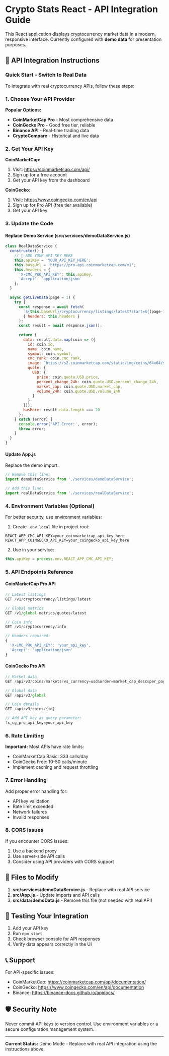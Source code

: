 # Crypto Stats React - API Integration Guide

This React application displays cryptocurrency market data in a modern, responsive interface. Currently configured with **demo data** for presentation purposes.

## 🔑 API Integration Instructions

### Quick Start - Switch to Real Data

To integrate with real cryptocurrency APIs, follow these steps:

### 1. Choose Your API Provider

**Popular Options:**
- **CoinMarketCap Pro** - Most comprehensive data
- **CoinGecko Pro** - Good free tier, reliable
- **Binance API** - Real-time trading data
- **CryptoCompare** - Historical and live data

### 2. Get Your API Key

**CoinMarketCap:**
1. Visit: https://coinmarketcap.com/api/
2. Sign up for a free account
3. Get your API key from the dashboard

**CoinGecko:**
1. Visit: https://www.coingecko.com/en/api
2. Sign up for Pro API (free tier available)
3. Get your API key

### 3. Update the Code

#### Replace Demo Service (src/services/demoDataService.js)

```javascript
class RealDataService {
  constructor() {
    // 🔑 ADD YOUR API KEY HERE
    this.apiKey = 'YOUR_API_KEY_HERE';
    this.baseUrl = 'https://pro-api.coinmarketcap.com/v1';
    this.headers = {
      'X-CMC_PRO_API_KEY': this.apiKey,
      'Accept': 'application/json'
    };
  }

  async getLiveData(page = 1) {
    try {
      const response = await fetch(
        `${this.baseUrl}/cryptocurrency/listings/latest?start=${(page-1)*20+1}&limit=20`,
        { headers: this.headers }
      );
      const result = await response.json();
      
      return {
        data: result.data.map(coin => ({
          id: coin.id,
          name: coin.name,
          symbol: coin.symbol,
          cmc_rank: coin.cmc_rank,
          image: `https://s2.coinmarketcap.com/static/img/coins/64x64/${coin.id}.png`,
          quote: {
            USD: {
              price: coin.quote.USD.price,
              percent_change_24h: coin.quote.USD.percent_change_24h,
              market_cap: coin.quote.USD.market_cap,
              volume_24h: coin.quote.USD.volume_24h
            }
          }
        })),
        hasMore: result.data.length === 20
      };
    } catch (error) {
      console.error('API Error:', error);
      throw error;
    }
  }
}
```

#### Update App.js

Replace the demo import:
```javascript
// Remove this line:
import demoDataService from './services/demoDataService';

// Add this line:
import realDataService from './services/realDataService';
```

### 4. Environment Variables (Optional)

For better security, use environment variables:

1. Create `.env.local` file in project root:
```env
REACT_APP_CMC_API_KEY=your_coinmarketcap_api_key_here
REACT_APP_COINGECKO_API_KEY=your_coingecko_api_key_here
```

2. Use in your service:
```javascript
this.apiKey = process.env.REACT_APP_CMC_API_KEY;
```

### 5. API Endpoints Reference

#### CoinMarketCap Pro API
```javascript
// Latest listings
GET /v1/cryptocurrency/listings/latest

// Global metrics
GET /v1/global-metrics/quotes/latest

// Coin info
GET /v1/cryptocurrency/info

// Headers required:
{
  'X-CMC_PRO_API_KEY': 'your_api_key',
  'Accept': 'application/json'
}
```

#### CoinGecko Pro API
```javascript
// Market data
GET /api/v3/coins/markets?vs_currency=usd&order=market_cap_desc&per_page=20&page=1

// Global data
GET /api/v3/global

// Coin details
GET /api/v3/coins/{id}

// Add API key as query parameter:
?x_cg_pro_api_key=your_api_key
```

### 6. Rate Limiting

**Important:** Most APIs have rate limits:
- CoinMarketCap Basic: 333 calls/day
- CoinGecko Free: 10-50 calls/minute
- Implement caching and request throttling

### 7. Error Handling

Add proper error handling for:
- API key validation
- Rate limit exceeded
- Network failures
- Invalid responses

### 8. CORS Issues

If you encounter CORS issues:
1. Use a backend proxy
2. Use server-side API calls
3. Consider using API providers with CORS support

## 📁 Files to Modify

1. **src/services/demoDataService.js** - Replace with real API service
2. **src/App.js** - Update imports and API calls
3. **src/data/demoData.js** - Remove this file (not needed with real API)

## 🚀 Testing Your Integration

1. Add your API key
2. Run `npm start`
3. Check browser console for API responses
4. Verify data appears correctly in the UI

## 📞 Support

For API-specific issues:
- CoinMarketCap: https://coinmarketcap.com/api/documentation/
- CoinGecko: https://www.coingecko.com/en/api/documentation
- Binance: https://binance-docs.github.io/apidocs/

## 🛡️ Security Note

Never commit API keys to version control. Use environment variables or a secure configuration management system.

---

**Current Status:** Demo Mode - Replace with real API integration using the instructions above.
